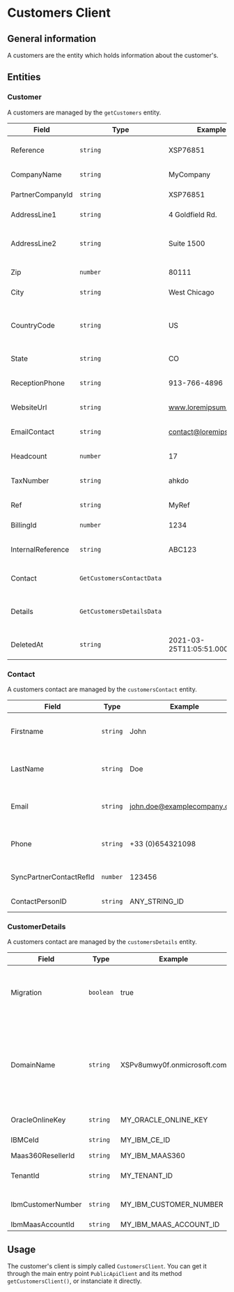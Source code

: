 # Customers Client

## General information

A customers are the entity which holds information about the customer's.

## Entities

### Customer

A customers are managed by the `getCustomers` entity.

| Field             | Type                          | Example                  | Description                              |
|-------------------|-------------------------------|--------------------------|------------------------------------------|
| Reference         | ```string```                  | XSP76851                 | Company reference ID                     |
| CompanyName       | ```string```                  | MyCompany                | Company name                             |
| PartnerCompanyId  | ```string```                  | XSP76851                 | Company ERP ID                           |
| AddressLine1      | ```string```                  | 4 Goldfield Rd.          | Company address                          |
| AddressLine2      | ```string```                  | Suite 1500               | Company additional address information   |
| Zip               | ```number```                  | 80111                    | Company zip code                         |
| City              | ```string```                  | West Chicago             | Company city                             |
| CountryCode       | ```string```                  | US                       | Company county code (ISO 3166-1 alpha-2) |
| State             | ```string```                  | CO                       | Company State                            |
| ReceptionPhone    | ```string```                  | 913-766-4896             | Company phone number                     |
| WebsiteUrl        | ```string```                  | www.loremipsum.com       | Company website                          |
| EmailContact      | ```string```                  | contact@loremipsum.com   | Company contact email                    |
| Headcount         | ```number```                  | 17                       | Company head count                       |
| TaxNumber         | ```string```                  | ahkdo                    | Company VAT number                       |
| Ref               | ```string```                  | MyRef                    | Company acronym                          |
| BillingId         | ```number```                  | 1234                     | Company billing id                       |
| InternalReference | ```string```                  | ABC123                   | Company internal reference               |
| Contact           | ```GetCustomersContactData``` |                          | Company main contact                     |
| Details           | ```GetCustomersDetailsData``` |                          | Company specific vendor details          |
| DeletedAt         | ```string```                  | 2021-03-25T11:05:51.000Z | Customer deletion date                   |

### Contact

A customers contact are managed by the `customersContact` entity.

| Field                   | Type         | Example                     | Description                     |
|-------------------------|--------------|-----------------------------|---------------------------------|
| Firstname               | ```string``` | John                        | Company main contact first name |
| LastName                | ```string``` | Doe                         | Company main contact last name  |
| Email                   | ```string``` | john.doe@examplecompany.com | Company main contact email      |
| Phone                   | ```string``` | +33 (0)654321098            | Company main contact phone      |
| SyncPartnerContactRefId | ```number``` | 123456                      | Company main contact ID         |
| ContactPersonID         | ```string``` | ANY_STRING_ID               | Contact ERP ID                  |

### CustomerDetails

A customers contact are managed by the `customersDetails` entity.

| Field             | Type          | Example                     | Description                                                                                                                                                                                                                       |
|-------------------|---------------|-----------------------------|-----------------------------------------------------------------------------------------------------------------------------------------------------------------------------------------------------------------------------------|
| Migration         | ```boolean``` | true                        | Indicates whether or not the customer has to be linked from Microsoft to ArrowSphere; onmicrosoft.com will be added to the domain.                                                                                                |
| DomainName        | ```string```  | XSPv8umwy0f.onmicrosoft.com | In case of an account migration, the Domain Name must be complete (e.g: test.examplecompany.com). If not a migration, we will assume that only a prefix was submitted and the suffix onmicrosoft.com will be added to the domain. |
| OracleOnlineKey   | ```string```  | MY_ORACLE_ONLINE_KEY        | Required for an Oracle product                                                                                                                                                                                                    |
| IBMCeId           | ```string```  | MY_IBM_CE_ID                | Required for an IBM product complete                                                                                                                                                                                              |
| Maas360ResellerId | ```string```  | MY_IBM_MAAS360              | Required for an IBM product                                                                                                                                                                                                       |
| TenantId          | ```string```  | MY_TENANT_ID                | Required for a Microsoft product when a migration is requested                                                                                                                                                                    |
| IbmCustomerNumber | ```string```  | MY_IBM_CUSTOMER_NUMBER      | Required for an IBM Importer command be complete                                                                                                                                                                                  |
| IbmMaasAccountId  | ```string```  | MY_IBM_MAAS_ACCOUNT_ID      | Required for an IBM product                                                                                                                                                                                                       |

## Usage

The customer's client is simply called `CustomersClient`.
You can get it through the main entry point `PublicApiClient` and its method `getCustomersClient()`, or instanciate it directly.

